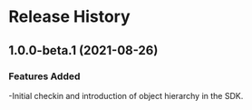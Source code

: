 # Release History

## 1.0.0-beta.1 (2021-08-26)

### Features Added

-Initial checkin and introduction of object hierarchy in the SDK.
